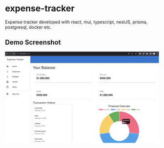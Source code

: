 # expense-tracker
Expense tracker developed with react, mui, typescript, nestJS, prisma, postgresql, docker etc.

## Demo Screenshot

![Homepage](expense-tracker-FE/src/assets/demo.png)